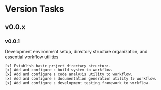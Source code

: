 # Version Tasks

## v0.0.x

### v0.0.1

Development environment setup, directory structure organization, and essential workflow utilities

```
[x] Establish basic project directory structure.
[x] Add and configure a build system to workflow.
[x] Add and configure a code analysis utility to workflow.
[x] Add and configure a documentation generation utility to workflow.
[x] Add and configure a development testing framework to workflow.
```

